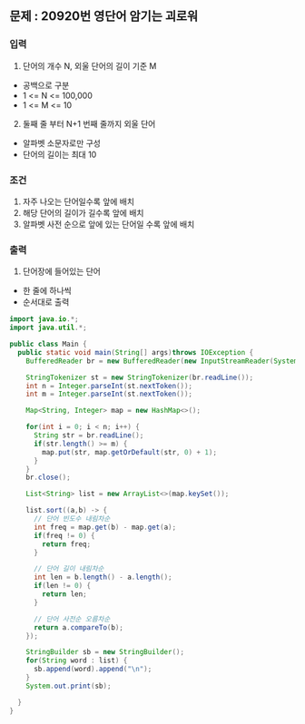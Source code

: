 ## 문제 : 20920번 영단어 암기는 괴로워 

### 입력
1. 단어의 개수 N, 외울 단어의 길이 기준 M
- 공백으로 구분
- 1 <= N <= 100,000
- 1 <= M <= 10
2. 둘째 줄 부터 N+1 번째 줄까지 외울 단어 
- 알파벳 소문자로만 구성
- 단어의 길이는 최대 10

### 조건
1. 자주 나오는 단어일수록 앞에 배치 
2. 해당 단어의 길이가 길수록 앞에 배치 
3. 알파벳 사전 순으로 앞에 있는 단어일 수록 앞에 배치 

### 출력 
1. 단어장에 들어있는 단어 
- 한 줄에 하나씩 
- 순서대로 출력 

```java
import java.io.*;
import java.util.*;

public class Main {
  public static void main(String[] args)throws IOException {
    BufferedReader br = new BufferedReader(new InputStreamReader(System.in));

    StringTokenizer st = new StringTokenizer(br.readLine());
    int n = Integer.parseInt(st.nextToken());
    int m = Integer.parseInt(st.nextToken());

    Map<String, Integer> map = new HashMap<>(); 

    for(int i = 0; i < n; i++) {
      String str = br.readLine(); 
      if(str.length() >= m) {
        map.put(str, map.getOrDefault(str, 0) + 1);  
      }
    }
    br.close(); 

    List<String> list = new ArrayList<>(map.keySet());

    list.sort((a,b) -> {
      // 단어 빈도수 내림차순
      int freq = map.get(b) - map.get(a); 
      if(freq != 0) {
        return freq; 
      }

      // 단어 길이 내림차순 
      int len = b.length() - a.length(); 
      if(len != 0) {
        return len; 
      }

      // 단어 사전순 오름차순 
      return a.compareTo(b);
    });

    StringBuilder sb = new StringBuilder();
    for(String word : list) {
      sb.append(word).append("\n");
    }
    System.out.print(sb);

  }
}
```